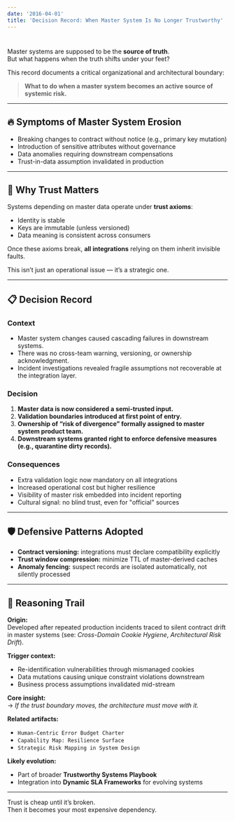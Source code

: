 ```yaml
---
date: '2016-04-01'
title: 'Decision Record: When Master System Is No Longer Trustworthy'
---
```


# 

Master systems are supposed to be the **source of truth**.  
But what happens when the truth shifts under your feet?

This record documents a critical organizational and architectural boundary:  
> **What to do when a master system becomes an active source of systemic risk.**

---

## 🔥 Symptoms of Master System Erosion

- Breaking changes to contract without notice (e.g., primary key mutation)
- Introduction of sensitive attributes without governance
- Data anomalies requiring downstream compensations
- Trust-in-data assumption invalidated in production

---

## 🧠 Why Trust Matters

Systems depending on master data operate under **trust axioms**:

- Identity is stable
- Keys are immutable (unless versioned)
- Data meaning is consistent across consumers

Once these axioms break, **all integrations** relying on them inherit invisible faults.

This isn’t just an operational issue — it’s a strategic one.

---

## 📋 Decision Record

### Context
- Master system changes caused cascading failures in downstream systems.
- There was no cross-team warning, versioning, or ownership acknowledgment.
- Incident investigations revealed fragile assumptions not recoverable at the integration layer.

### Decision
1. **Master data is now considered a semi-trusted input.**
2. **Validation boundaries introduced at first point of entry.**
3. **Ownership of “risk of divergence” formally assigned to master system product team.**
4. **Downstream systems granted right to enforce defensive measures (e.g., quarantine dirty records).**

### Consequences
- Extra validation logic now mandatory on all integrations
- Increased operational cost but higher resilience
- Visibility of master risk embedded into incident reporting
- Cultural signal: no blind trust, even for "official" sources

---

## 🛡️ Defensive Patterns Adopted

- **Contract versioning:** integrations must declare compatibility explicitly
- **Trust window compression:** minimize TTL of master-derived caches
- **Anomaly fencing:** suspect records are isolated automatically, not silently processed

---

## 🧭 Reasoning Trail

**Origin:**  
Developed after repeated production incidents traced to silent contract drift in master systems (see: *Cross-Domain Cookie Hygiene*, *Architectural Risk Drift*).

**Trigger context:**  
- Re-identification vulnerabilities through mismanaged cookies  
- Data mutations causing unique constraint violations downstream  
- Business process assumptions invalidated mid-stream

**Core insight:**  
→ *If the trust boundary moves, the architecture must move with it.*

**Related artifacts:**  
- `Human-Centric Error Budget Charter`  
- `Capability Map: Resilience Surface`  
- `Strategic Risk Mapping in System Design`

**Likely evolution:**  
- Part of broader **Trustworthy Systems Playbook**  
- Integration into **Dynamic SLA Frameworks** for evolving systems

---

Trust is cheap until it’s broken.  
Then it becomes your most expensive dependency.
